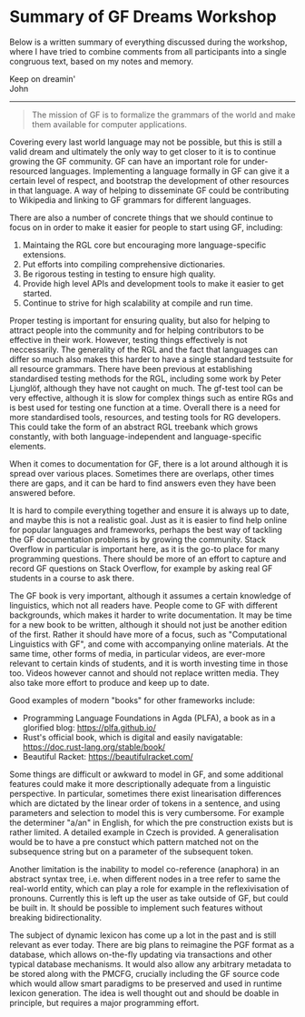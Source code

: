 # Summary of GF Dreams Workshop

Below is a written summary of everything discussed during the workshop, where I have tried to combine comments from all participants into a single congruous text, based on my notes and memory.

Keep on dreamin'  
John

---

> The mission of GF is to formalize the grammars of the world and make them available for computer applications.

Covering every last world language may not be possible, but this is still a valid dream and ultimately the only way to get closer to it is to continue growing the GF community. GF can have an important role for under-resourced languages. Implementing a language formally in GF can give it a certain level of respect, and bootstrap the development of other resources in that language. A way of helping to disseminate GF could be contributing to Wikipedia and linking to GF grammars for different languages.

There are also a number of concrete things that we should continue to focus on in order to make it easier for people to start using GF, including:
1. Maintaing the RGL core but encouraging more language-specific extensions.
2. Put efforts into compiling comprehensive dictionaries.
3. Be rigorous testing in testing to ensure high quality.
4. Provide high level APIs and development tools to make it easier to get started.
5. Continue to strive for high scalability at compile and run time.

Proper testing is important for ensuring quality, but also for helping to attract people into the community and for helping contributors to be effective in their work. However, testing things effectively is not neccessarily. The generality of the RGL and the fact that languages can differ so much also makes this harder to have a single standard testsuite for all resource grammars.
There have been previous at establishing standardised testing methods for the RGL, including some work by Peter Ljunglöf, although they have not caught on much. The gf-test tool can be very effective, although it is slow for complex things such as entire RGs and is best used for testing one function at a time. Overall there is a need for more standardised tools, resources, and testing tools for RG developers. This could take the form of an abstract RGL treebank which grows constantly, with both language-independent and language-specific elements.

When it comes to documentation for GF, there is a lot around although it is spread over various places. Sometimes there are overlaps, other times there are gaps, and it can be hard to find answers even they have been answered before.

It is hard to compile everything together and ensure it is always up to date, and maybe this is not a realistic goal. Just as it is easier to find help online for popular languages and frameworks, perhaps the best way of tackling the GF documentation problems is by growing the community.
Stack Overflow in particular is important here, as it is the go-to place for many programming questions. There should be more of an effort to capture and record GF questions on Stack Overflow, for example by asking real GF students in a course to ask there.

The GF book is very important, although it assumes a certain knowledge of linguistics, which not all readers have. People come to GF with different backgrounds, which makes it harder to write documentation. It may be time for a new book to be written, although it should not just be another edition of the first. Rather it should have more of a focus, such as "Computational Linguistics with GF", and come with accompanying online materials. At the same time, other forms of media, in particular videos, are ever-more relevant to certain kinds of students, and it is worth investing time in those too. Videos however cannot and should not replace written media. They also take more effort to produce and keep up to date.

Good examples of modern "books" for other frameworks include:
- Programming Language Foundations in Agda (PLFA), a book as in a glorified blog: https://plfa.github.io/
- Rust's official book, which is digital and easily navigatable: https://doc.rust-lang.org/stable/book/
- Beautiful Racket: https://beautifulracket.com/

Some things are difficult or awkward to model in GF, and some additional features could make it more descriptionally adequate from a linguistic perspective. In particular, sometimes there exist linearisation differences which are dictated by the linear order of tokens in a sentence, and using parameters and selection to model this is very cumbersome. For example the determiner "a/an" in English, for which the pre construction exists but is rather limited. A detailed example in Czech is provided. A generalisation would be to have a pre constuct which pattern matched not on the subsequence string but on a parameter of the subsequent token.

Another limitation is the inability to model co-reference (anaphora) in an abstract syntax tree, i.e. when different nodes in a tree refer to same the real-world entity, which can play a role for example in the reflexivisation of pronouns. Currently this is left up the user as take outside of GF, but could be built in. It should be possible to implement such features without breaking bidirectionality.

The subject of dynamic lexicon has come up a lot in the past and is still relevant as ever today. There are big plans to reimagine the PGF format as a database, which allows on-the-fly updating via transactions and other typical database mechanisms. It would also allow any arbitrary metadata to be stored along with the PMCFG, crucially including the GF source code which would allow smart paradigms to be preserved and used in runtime lexicon generation. The idea is well thought out and should be doable in principle, but requires a major programming effort.
